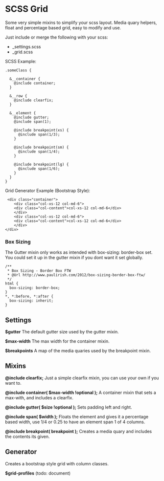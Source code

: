 # SCSS Grid
Some very simple mixins to simplify your scss layout.
Media quary helpers, float and percentage based grid, easy to modify and use.

Just include or merge the following with your scss:

- _settings.scss
- _grid.scss

SCSS Example:

    .someClass {

      &__container {
        @include container;
      }

      &__row {
        @include clearfix;
      }

      &__element {
        @include gutter;
        @include span(1);

        @include breakpoint(xs) {
          @include span(1/3);
        }

        @include breakpoint(sm) {
          @include span(1/4);
        }
        
        @include breakpoint(lg) {
          @include span(1/6);
        }
      }
    }

Grid Generator Example (Bootstrap Style):

     <div class="container">
        <div class="col-xs-12 col-md-6">
        <div class="col-content">col-xs-12 col-md-6</div>
        </div>
        <div class="col-xs-12 col-md-6">
        <div class="col-content">col-xs-12 col-md-6</div>
        </div>
    </div>


### Box Sizing
The Gutter mixin only works as intended with box-sizing: border-box set.  
You could set it up in the gutter mixin if you dont want it set globally.

    /**
     * Box Sizing - Border Box FTW
     * @Url http://www.paulirish.com/2012/box-sizing-border-box-ftw/
     */
    html {
      box-sizing: border-box;
    }
    *, *:before, *:after {
      box-sizing: inherit;
    } 

## Settings
**$gutter**
The default gutter size used by the gutter mixin.


**$max-width**
The max width for the container mixin.


**$breakpoints**
A map of the media quaries used by the breakpoint mixin.  


## Mixins
**@include clearfix;**
Just a simple clearfix mixin, you can use your own if you want to.


**@include container( $max-width !optional );**
A container mixin that sets a max-with, and includes a clearfix.


**@include gutter( $size !optional );**
Sets padding left and right.


**@include span( $width );**
Floats the element and gives it a percentage based width, use 1/4 or 0.25 to have an element span 1 of 4 columns.


**@include breakpoint( breakpoint );**
Creates a media quary and includes the contents its given.


## Generator
Creates a bootstrap style grid with column classes.

**$grid-profiles**  (todo: document)
